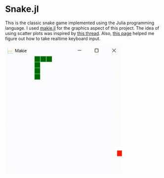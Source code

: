 # Snake.jl
This is the classic snake game implemented using the Julia programming language. I used [makie.jl](http://makie.juliaplots.org/stable/) for the graphics aspect of this project. The idea of using scatter plots was inspired by [this thread](https://github.com/JuliaGL/GLFW.jl/issues/162). Also, [this page](https://makie.juliaplots.org/dev/interaction.html) helped me figure out how to take realtime keyboard input.

![](20200118_101434.gif)




